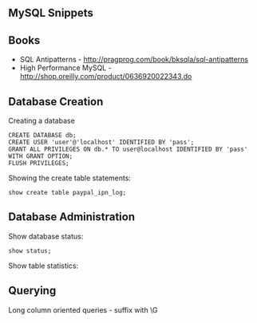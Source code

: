 MySQL Snippets 
--------------

Books
-----

* SQL Antipatterns - http://pragprog.com/book/bksqla/sql-antipatterns
* High Performance MySQL - http://shop.oreilly.com/product/0636920022343.do

Database Creation
-----------------

Creating a database

    CREATE DATABASE db;
    CREATE USER 'user'@'localhost' IDENTIFIED BY 'pass';
    GRANT ALL PRIVILEGES ON db.* TO user@localhost IDENTIFIED BY 'pass' WITH GRANT OPTION;
    FLUSH PRIVILEGES;

Showing the create table statements:

    show create table paypal_ipn_log;

Database Administration
-----------------------

Show database status:
    
    show status;
    
Show table statistics:

Querying
--------

Long column oriented queries - suffix with \G

